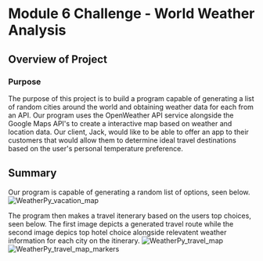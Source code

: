 # Module 6 Challenge - World Weather Analysis

## Overview of Project

### Purpose

The purpose of this project is to build a program capable of generating a list of random cities around the world and obtaining weather data for each from an API. Our program uses the OpenWeather API service alongside the Google Maps API's to create a interactive map based on weather and location data. Our client, Jack, would like to be able to offer an app to their customers that would allow them to determine ideal travel destinations based on the user's personal temperature preference.

## Summary

Our program is capable of generating a random list of options, seen below.
![WeatherPy_vacation_map](https://user-images.githubusercontent.com/103288980/172096940-f74b56fd-2964-483f-af79-b5c61ef07459.PNG)

The program then makes a travel itenerary based on the users top choices, seen below. The first image depicts a generated travel route while the second image depics top hotel choice alongside relevatent weather information for each city on the itinerary.
![WeatherPy_travel_map](https://user-images.githubusercontent.com/103288980/172097003-a26d66a7-ac55-490f-b6fd-2b991b8baf25.PNG)
![WeatherPy_travel_map_markers](https://user-images.githubusercontent.com/103288980/172097101-904208b4-e896-4e29-ba2d-64c7219526a0.PNG)

